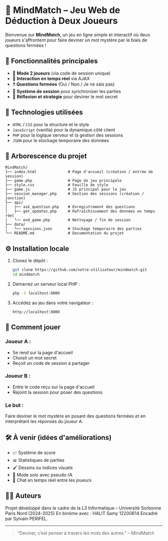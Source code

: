 # 🎯 MindMatch – Jeu Web de Déduction à Deux Joueurs

Bienvenue sur **MindMatch**, un jeu en ligne simple et interactif où deux joueurs s'affrontent pour faire deviner un mot mystère par le biais de questions fermées !

## 🚀 Fonctionnalités principales

- 👤 **Mode 2 joueurs** (via code de session unique)
- 💬 **Interaction en temps réel** via AJAX
- ❓ **Questions fermées** (Oui / Non / Je ne sais pas)
- 🔐 **Système de session** pour synchroniser les parties
- 🧠 **Réflexion et stratégie** pour deviner le mot secret

## 🧱 Technologies utilisées

- `HTML` / `CSS` pour la structure et le style
- `JavaScript` (vanilla) pour la dynamique côté client
- `PHP` pour la logique serveur et la gestion des sessions
- `JSON` pour le stockage temporaire des données

## 📂 Arborescence du projet

```
MindMatch/
├── index.html              # Page d'accueil (création / entrée de session)
├── game.php                # Page de jeu principale
├── style.css               # Feuille de style
├── game.js                 # JS principal pour le jeu
├── session_manager.php     # Gestion des sessions (création / jonction)
├── api/
│   ├── ask_question.php    # Enregistrement des questions
│   ├── get_updates.php     # Rafraîchissement des données en temps réel
│   └── end_game.php        # Nettoyage / fin de session
├── data/
│   └── sessions.json       # Stockage temporaire des parties
└── README.md               # Documentation du projet
```

## ⚙️ Installation locale

1. Clonez le dépôt :
   ```bash
   git clone https://github.com/votre-utilisateur/mindmatch.git
   cd mindmatch
   ```

2. Démarrez un serveur local PHP :
   ```bash
   php -S localhost:8000
   ```

3. Accédez au jeu dans votre navigateur :
   ```
   http://localhost:8000
   ```

## 🧪 Comment jouer

### Joueur A :
- Se rend sur la page d'accueil
- Choisit un mot secret
- Reçoit un code de session à partager

### Joueur B :
- Entre le code reçu sur la page d'accueil
- Rejoint la session pour poser des questions

### Le but :
Faire deviner le mot mystère en posant des questions fermées et en interprétant les réponses du joueur A.

## 🛠️ À venir (idées d'améliorations)

- 📈 Système de score
- 📊 Statistiques de parties
- 🖌️ Dessins ou indices visuels
- 🔄 Mode solo avec pseudo-IA
- 💬 Chat en temps réel entre les joueurs

## 👨‍💻 Auteurs

Projet développé dans le cadre de la L3 Informatique – Université Sorbonne Paris Nord (2024-2025)
En binôme avec : HALIT Samy 12200614
Encadré par Sylvain PERIFEL.

---

> “Deviner, c’est penser à travers les mots des autres.” – MindMatch
